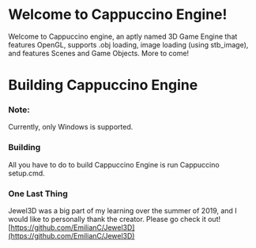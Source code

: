 # Welcome to Cappuccino Engine!

Welcome to Cappuccino engine, an aptly named 3D Game Engine that features OpenGL, supports .obj loading, image loading (using stb_image), and features Scenes and Game Objects. More to come!
# Building Cappuccino Engine
### Note:
Currently, only Windows is supported.

### Building
All you have to do to build Cappuccino Engine is run Cappuccino setup.cmd.

### One Last Thing
Jewel3D was a big part of my learning over the summer of 2019, and I would like to personally thank the creator. Please go check it out! [https://github.com/EmilianC/Jewel3D](https://github.com/EmilianC/Jewel3D)